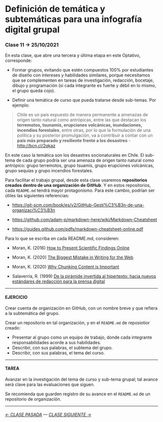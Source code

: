 # Definición de temática y subtemáticas para una infografía digital grupal

###  Clase 11 → 25/10/2021

En esta clase, que abre una tercera y última etapa en este Optativo, corresponde:

- Formar grupos, evitando que estén compuestos 100% por estudiantes de diseño con intereses y habilidades similares, porque necesitamos que se complementen en tareas de investigación, redacción, bocetaje, dibujo y programación (si cada integrante es fuerte y débil en lo mismo, el grupo queda cojo).

- Definir una temática de curso que pueda tratarse desde sub-temas. Por ejemplo:

> Chile es un país expuesto de manera permanente a amenazas de origen tanto natural como antrópicas, entre las que destacan los **terremotos, tsunamis, erupciones volcánicas, inundaciones, incendios forestales**, entre otras, por lo que la formulación de una política y su posterior promulgación, va a contribuir a contar con un **país más preparado y resiliente frente a los desastres** - http://bcn.cl/2qkaz

En este caso la temática son los desastres socionaturales en Chile. El sub-tema de cada grupo podría ser una amenaza de origen tanto natural como antrópico: grupo terremotos, grupo tsuamis, grupo erupciones volcánicas, grupo sequías y grupo incendios forestales.

Para facilitar el trabajo grupal, desde esta clase usaremos **repositorios creados dentro de una organización de GitHub**. Y en estos repositorios, cada `README.md` tendrá mayor protagonismo. Para este cambio, podrían ser útiles las siguientes referencias:

- https://git-scm.com/book/es/v2/GitHub-Gesti%C3%B3n-de-una-organizaci%C3%B3n

- https://github.com/adam-p/markdown-here/wiki/Markdown-Cheatsheet

- https://guides.github.com/pdfs/markdown-cheatsheet-online.pdf

Para lo que se escriba en cada README.md, consideren:

- Moran, K. (2016) [How to Present Scientific Findings Online](https://www.nngroup.com/articles/scientific-findings-online/)

- Moran, K. (2020) [The Biggest Mistake in Writing for the Web](https://www.nngroup.com/videos/biggest-mistake-writing-web/)

- Moran, K. (2020) [Why Chunking Content is Important](https://www.nngroup.com/videos/chunking/)

- Salaverría, R. (1999) [De la pirámide invertida al hipertexto: hacia nuevos estándares de redacción para la prensa digital](https://dadun.unav.edu/bitstream/10171/5186/4/de_la_piramide_invertida_al_hipertexto.pdf)

- - - - - - - -

#### EJERCICIO

Crear cuenta de organización en GitHub, con un nombre breve y que refiera a la subtemática del grupo. 

Crear un repositorio en tal organización, y en el `README.md` de reposiotior creado: 

- Presentar al grupo como un equipo de trabajo, donde cada integrante responsabilidades acorde a sus habilidades.
- Describir, con sus palabras, el subtema del grupo. 
- Describir, con sus palabras, el tema del curso.

- - - - - - - -

#### TAREA

Avanzar en la investigación del tema de curso y sub-tema grupal; tal avance será clave para las evaluaciones que siguen.

Se recomienda que guarden registro de su avance en el `README.md` de un repositorio de organización.

- - - - - - - - 

###### [← CLASE PASADA](https://github.com/profesorfaco/dno075-2022-1/tree/main/clase-10) — [CLASE SIGUIENTE →](https://github.com/profesorfaco/dno075-2022-1/tree/main/clase-12) 
